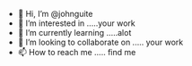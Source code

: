 - 👋 Hi, I’m @johnguite
- 👀 I’m interested in .....your work
- 🌱 I’m currently learning .....alot
- 💞️ I’m looking to collaborate on ..... your work
- 📫 How to reach me ..... find me

<!---
johnguite/johnguite is a ✨ special ✨ repository because its `README.md` (this file) appears on your GitHub profile.
You can click the Preview link to take a look at your changes.
--->
